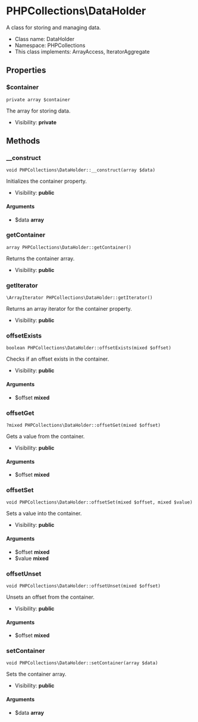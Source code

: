 PHPCollections\DataHolder
===============

A class for storing and managing data.

* Class name: DataHolder
* Namespace: PHPCollections
* This class implements: ArrayAccess, IteratorAggregate

Properties
----------

### $container

    private array $container

The array for storing data.

* Visibility: **private**

Methods
-------

### __construct

    void PHPCollections\DataHolder::__construct(array $data)

Initializes the container property.

* Visibility: **public**

#### Arguments
* $data **array**

### getContainer

    array PHPCollections\DataHolder::getContainer()

Returns the container array.

* Visibility: **public**

### getIterator

    \ArrayIterator PHPCollections\DataHolder::getIterator()

Returns an array iterator for
the container property.

* Visibility: **public**

### offsetExists

    boolean PHPCollections\DataHolder::offsetExists(mixed $offset)

Checks if an offset exists in the container.

* Visibility: **public**

#### Arguments
* $offset **mixed**

### offsetGet

    ?mixed PHPCollections\DataHolder::offsetGet(mixed $offset)

Gets a value from the container.

* Visibility: **public**

#### Arguments
* $offset **mixed**

### offsetSet

    void PHPCollections\DataHolder::offsetSet(mixed $offset, mixed $value)

Sets a value into the container.

* Visibility: **public**

#### Arguments
* $offset **mixed**
* $value **mixed**

### offsetUnset

    void PHPCollections\DataHolder::offsetUnset(mixed $offset)

Unsets an offset from the container.

* Visibility: **public**

#### Arguments
* $offset **mixed**

### setContainer

    void PHPCollections\DataHolder::setContainer(array $data)

Sets the container array.

* Visibility: **public**

#### Arguments
* $data **array**
